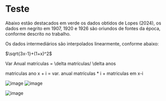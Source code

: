 # Teste

Abaixo estão destacados em verde os dados obtidos de Lopes (2024), os dados em negrito em 1907, 1920 e 1926 são oriundos de fontes da época, conforme descrito no trabalho. 

Os dados intermediários são interpolados linearmente, conforme abaixo:

$\sqrt{3x-1}+(1+x)^2$

Var Anual matrículas = \delta matrículas/ \delta anos

matriculas ano x + i = var. anual matrículas * i + matriculas em x-i

![image](https://github.com/user-attachments/assets/09c2cf5f-88cc-4fef-94c6-88347f2405ab)
![image](https://github.com/user-attachments/assets/fba1aef7-8182-4152-a134-9cf45c741d65)

![image](https://github.com/user-attachments/assets/0b8a8e9a-687f-4ff6-bbea-4d4521c542dc)


